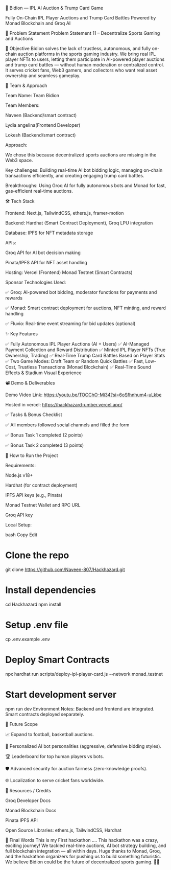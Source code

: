 🏏 Bidion — IPL AI Auction & Trump Card Game

Fully On-Chain IPL Player Auctions and Trump Card Battles Powered by Monad Blockchain and Groq AI

📌 Problem Statement
Problem Statement 11 – Decentralize Sports Gaming and Auctions

🎯 Objective
Bidion solves the lack of trustless, autonomous, and fully on-chain auction platforms in the sports gaming industry.
We bring real IPL player NFTs to users, letting them participate in AI-powered player auctions and trump card battles — without human moderation or centralized control.
It serves cricket fans, Web3 gamers, and collectors who want real asset ownership and seamless gameplay.

🧠 Team & Approach

Team Name: Team Bidion

Team Members:

Naveen  (Backend/smart contract)

Lydia angelina(Frontend Developer)

Lokesh (Backend/smart contract)

Approach:

We chose this because decentralized sports auctions are missing in the Web3 space.

Key challenges: Building real-time AI bot bidding logic, managing on-chain transactions efficiently, and creating engaging trump card battles.

Breakthroughs: Using Groq AI for fully autonomous bots and Monad for fast, gas-efficient real-time auctions.

🛠️ Tech Stack

Frontend:
Next.js, TailwindCSS, ethers.js, framer-motion

Backend:
Hardhat (Smart Contract Deployment), Groq LPU integration

Database:
IPFS for NFT metadata storage

APIs:

Groq API for AI bot decision making

Pinata/IPFS API for NFT asset handling

Hosting:
Vercel (Frontend)
Monad Testnet (Smart Contracts)

Sponsor Technologies Used:

✅ Groq: AI-powered bot bidding, moderator functions for payments and rewards

✅ Monad: Smart contract deployment for auctions, NFT minting, and reward handling

✅ Fluvio: Real-time event streaming for bid updates (optional)


✨ Key Features

✅ Fully Autonomous IPL Player Auctions (AI + Users)
✅ AI-Managed Payment Collection and Reward Distribution
✅ Minted IPL Player NFTs (True Ownership, Trading)
✅ Real-Time Trump Card Battles Based on Player Stats
✅ Two Game Modes: Draft Team or Random Quick Battles
✅ Fast, Low-Cost, Trustless Transactions (Monad Blockchain)
✅ Real-Time Sound Effects & Stadium Visual Experience

📽️ Demo & Deliverables

Demo Video Link: https://youtu.be/TOCChO-Mi34?si=6oSfhnhum4-uLkbe

Hosted in vercel: https://hackhazard-umber.vercel.app/

✅ Tasks & Bonus Checklist

✅ All members followed social channels and filled the form

✅ Bonus Task 1 completed (2 points)

✅ Bonus Task 2 completed (3 points)

🧪 How to Run the Project

Requirements:

Node.js v18+

Hardhat (for contract deployment)

IPFS API keys (e.g., Pinata)

Monad Testnet Wallet and RPC URL

Groq API key

Local Setup:

bash
Copy
Edit
# Clone the repo
git clone https://github.com/Naveen-807/Hackhazard.git

# Install dependencies
cd Hackhazard
npm install

# Setup .env file
cp .env.example .env


# Deploy Smart Contracts
npx hardhat run scripts/deploy-ipl-player-card.js --network monad_testnet

# Start development server
npm run dev
Environment Notes:
Backend and frontend are integrated. Smart contracts deployed separately.

🧬 Future Scope

📈 Expand to football, basketball auctions.

🤖 Personalized AI bot personalities (aggressive, defensive bidding styles).

🏆 Leaderboard for top human players vs bots.

🛡️ Advanced security for auction fairness (zero-knowledge proofs).

🌐 Localization to serve cricket fans worldwide.

📎 Resources / Credits

Groq Developer Docs

Monad Blockchain Docs

Pinata IPFS API

Open Source Libraries: ethers.js, TailwindCSS, Hardhat

🏁 Final Words
This is my First hackathon ....
This hackathon was a crazy, exciting journey!
We tackled real-time auctions, AI bot strategy building, and full blockchain integration — all within days.
Huge thanks to Monad, Groq, and the hackathon organizers for pushing us to build something futuristic.
We believe Bidion could be the future of decentralized sports gaming. 🏏🚀